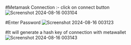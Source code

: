 #Metamask Connection
 :- click on connect button
![Screenshot 2024-08-16 003104](https://github.com/user-attachments/assets/d8bf8998-85d1-469b-a5ca-75c205c3e922)


#Enter Password
![Screenshot 2024-08-16 003123](https://github.com/user-attachments/assets/7cdc618d-4015-429b-aaca-e39a71b5ad53)


#It will generate a hash key of connection with metawallet
![Screenshot 2024-08-16 003143](https://github.com/user-attachments/assets/5a7efdc0-8dc4-4004-83ca-f8db2b4d8533)
